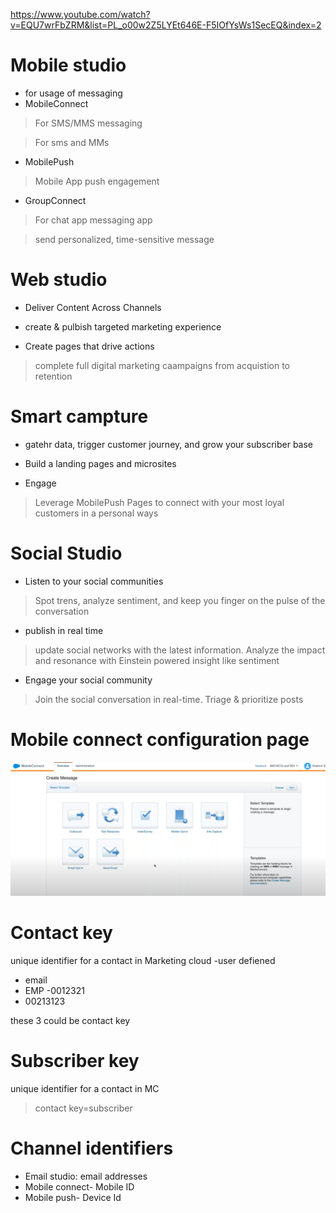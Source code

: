https://www.youtube.com/watch?v=EQU7wrFbZRM&list=PL_o00w2Z5LYEt646E-F5IOfYsWs1SecEQ&index=2

# Mobile studio
* for usage of messaging
* MobileConnect
 > For SMS/MMS messaging

 > For sms and MMs

* MobilePush
 > Mobile App push engagement

* GroupConnect
 > For chat app messaging app
 
 > send personalized, time-sensitive message

 


# Web studio
* Deliver Content Across Channels

* create & pulbish targeted marketing experience

* Create pages that drive actions
> complete full digital marketing caampaigns from acquistion to retention


# Smart campture 
* gatehr data, trigger customer journey, and grow your subscriber base

* Build a landing pages and microsites

* Engage
> Leverage MobilePush Pages to connect with your most loyal customers in a personal ways


# Social Studio
* Listen to your social communities
> Spot trens, analyze sentiment, and keep you finger on the pulse of the conversation

* publish in real time 
> update social networks with the latest information. Analyze the impact and resonance with Einstein powered insight like sentiment

* Engage your social community
> Join the social conversation in real-time. Triage & prioritize posts


# Mobile connect configuration page
![alt text](image.png)


# Contact key 
unique identifier for a contact in Marketing cloud -user defiened

* email
* EMP -0012321
* 00213123 

these 3 could be contact key

# Subscriber key
unique identifier for a contact in MC
> contact key=subscriber

# Channel identifiers
* Email studio: email addresses
* Mobile connect- Mobile ID
* Mobile push- Device Id